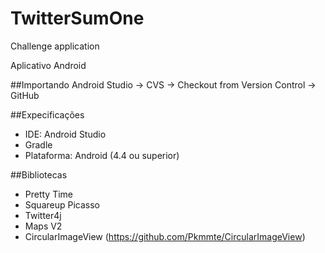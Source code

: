 # TwitterSumOne
Challenge application

Aplicativo Android

##Importando
Android Studio -> CVS -> Checkout from Version Control -> GitHub

##Expecificações
* IDE: Android Studio
* Gradle
* Plataforma: Android (4.4 ou superior)

##Bibliotecas
* Pretty Time
* Squareup Picasso
* Twitter4j
* Maps V2
* CircularImageView (https://github.com/Pkmmte/CircularImageView)
